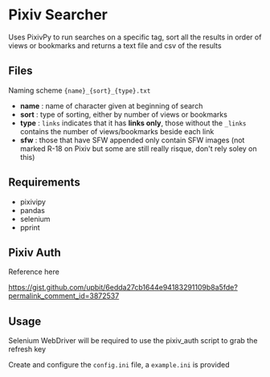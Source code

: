 # Pixiv Searcher
Uses PixivPy to run searches on a specific tag, sort all the results in order of views or bookmarks and returns a text file and csv of the results

## Files
Naming scheme
`{name}_{sort}_{type}.txt`

- **name** : name of character given at beginning of search
- **sort** : type of sorting, either by number of views or bookmarks
- **type** : `links` indicates that it has **links only**, those without the `_links` contains the number of views/bookmarks beside each link
- **sfw** : those that have SFW appended only contain SFW images (not marked R-18 on Pixiv but some are still really risque, don't rely soley on this)

## Requirements
- pixivipy
- pandas
- selenium
- pprint

## Pixiv Auth
Reference here

https://gist.github.com/upbit/6edda27cb1644e94183291109b8a5fde?permalink_comment_id=3872537

## Usage
Selenium WebDriver will be required to use the pixiv_auth script to grab the refresh key

Create and configure the `config.ini` file, a `example.ini` is provided

